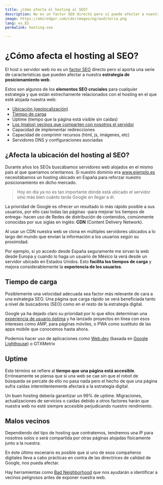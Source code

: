 ```yaml
---
title: ¿Cómo afecta el hosting al SEO?
description: No es un factor SEO directo pero sí puede afectar a nuestra estrategia de posicionamiento web
image: https://emirodgar.com/cdn/images/og/auditoria.png
lang: es_ES
permalink: hosting-seo

---
```


# ¿Cómo afecta el hosting al SEO?

El host o servidor web no es un  [factor SEO](https://emirodgar.com/factores-seo) directo pero sí aporta una serie de características que pueden afectar a nuestra **estrategia de posicionamiento web**.

Estos son algunos de los **elementos SEO cruciales** para cualquier estrategia y que están estrechamente relacionados con el hosting en el que esté alojada nuestra web:

-   [Ubicación (geolocalización)](#ubicacion)
-   [Tiempo de carga](#tiempo-carga)
-   Uptime (tiempo que la página está visible sin caídas)
-   [Los (malos) vecinos que comparten con nosotros el servidor](#malos-vecinos)
-   Capacidad de implementar redirecciones
-   Capacidad de comprimir recursos (html, js, imágenes, etc)
-   Servidores DNS y configuraciones asociadas

## <a name="ubicacion"></a>¿Afecta la ubicación del hosting al SEO?

Durante años los SEOs buscábamos servidores web alojados en el mismo país al que queríamos orientarnos. Si nuestro dominio era www.ejemplo.es necesitábamos un hosting ubicado en España para reforzar nuestro posicionamiento en dicho mercado.

> Hoy en día ya no es tan importante dónde está ubicado el servidor sino más bien cuánto tarda Google en llegar a él.

La prioridad de Google es ofrecer un resultado lo más rápido posible a sus usuarios, por ello casi todas las páginas -para mejorar los tiempos de entrega- hacen uso de Redes de distribución de contenidos, comúnmente conocidas por sus siglas en inglés:  **CDN** (Content Delivery Network).

Al usar un CDN nuestra web se clona en múltiples servidores ubicados a lo largo del mundo que envían la información a los usuarios según su proximidad. 

Por ejemplo, si yo accedo desde España seguramente me sirvan la web desde Europa y cuando lo haga un usuario de México la verá desde un servidor ubicado en Estados Unidos. Esto **facilita los tiempos de carga** y mejora considerablemente la **experiencia de los usuarios**.

## <a name="tiempo-carga"></a>Tiempo de carga

Posiblemente una velocidad adecuada sea factor más relevante de cara a una estrategia SEO. Una página que carga rápido se verá beneficiada tanto a nivel de buscadores (SEO) como en el resto de la estrategia digital.

Google ya ha dejado claro su prioridad por lo que ellos determinan una [experiencia de usuario óptima](https://developers.google.com/web/tools/chrome-user-experience-report/) y  ha lanzado proyectos en línea con esos intereses como AMP, para páginas móviles, o PWA como sustituto de las apps mobile que conocemos hasta ahora.

Podemos hacer uso de aplicaciones como [Web.dev](https://web.dev) (basada en [Google Lighthouse](https://emirodgar.com/automatizar-analisis-lighthouse)) o GTXMetrix

## <a name="uptime"></a>Uptime

Este término se refiere al **tiempo que una página está accesible**. Erróneamente se piensa que si una web se cae sin que el robot de búsqueda se percate de ello no pasa nada pero el hecho de que una página sufra caídas intermitentemente afectará a la estrategia digital.

Un buen hosting debería garantizar un 99% de uptime. Migraciones, actualizaciones de servicios o caídas debido a otros factores harán que nuestra web no esté siempre accesible perjudicando nuestro rendmiento.

## <a name="malos-vecinos"></a>Malos vecinos

Dependiendo del tipo de hosting que contratemos, tendremos una IP para nosotros solos o será compartida por otras páginas alojadas físicamente junto a la nuestra.

En éste último escenario es posible que si uno de esos compañeros digitales lleva a cabo prácticas en contra de las directrices de calidad de Google, nos pueda afectar.

Hay herramientas como [Bad Neighborhood](https://www.bad-neighborhood.com/text-link-tool.htm) que nos ayudarán a identificar a vecinos peligrosos antes de exponer nuestra web.
<!--stackedit_data:
eyJoaXN0b3J5IjpbMTEwNDAxNzYwOSwtODIxOTkxNjkxXX0=
-->